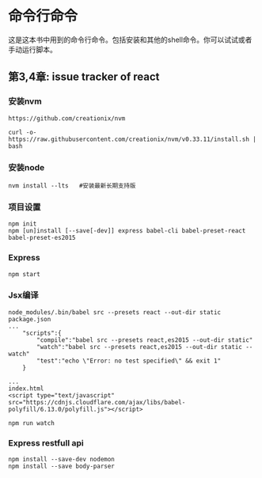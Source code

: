 # 命令行命令

这是这本书中用到的命令行命令。包括安装和其他的shell命令。你可以试试或者手动运行脚本。


## 第3,4章: issue tracker of react

### 安装nvm

```
https://github.com/creationix/nvm

curl -o- https://raw.githubusercontent.com/creationix/nvm/v0.33.11/install.sh | bash
```

### 安装node
```
nvm install --lts   #安装最新长期支持版

```

### 项目设置
```
npm init
npm [un]install [--save[-dev]] express babel-cli babel-preset-react babel-preset-es2015
```

### Express
```
npm start
```

### Jsx编译
```
node_modules/.bin/babel src --presets react --out-dir static
package.json
...
	"scripts":{
		"compile":"babel src --presets react,es2015 --out-dir static"
		"watch":"babel src --presets react,es2015 --out-dir static --watch"
		"test":"echo \"Error: no test specified\" && exit 1"
	}

...
index.html
<script type="text/javascript" src="https://cdnjs.cloudflare.com/ajax/libs/babel-polyfill/6.13.0/polyfill.js"></script>

npm run watch
```

### Express restfull api
```
npm install --save-dev nodemon
npm install --save body-parser
```